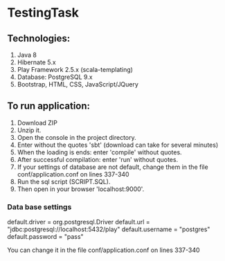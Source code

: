# TestingTask
## Technologies:
1. Java 8
2. Hibernate 5.x
3. Play Framework 2.5.x (scala-templating)
4. Database: PostgreSQL 9.x
5. Bootstrap, HTML, CSS, JavaScript/JQuery

## To run application:
1. Download ZIP
2. Unzip it.
3. Open the console in the project directory.
4. Enter without the quotes 'sbt' (download can take for several minutes)
5. When the loading is ends: enter 'compile' without quotes.
6. After successful compilation: enter 'run' without quotes.
7. If your settings of database are not default, change them in the file conf/application.conf on lines 337-340
8. Run the sql script (SCRIPT.SQL).
9. Then open in your browser 'localhost:9000'.

### Data base settings
  default.driver = org.postgresql.Driver
  default.url = "jdbc:postgresql://localhost:5432/play"
  default.username = "postgres"
  default.password = "pass"
  
  You can change it in the file conf/application.conf on lines 337-340

